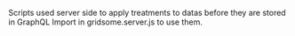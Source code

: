 Scripts used server side to apply treatments to datas before they are stored in GraphQL
Import in gridsome.server.js to use them.
